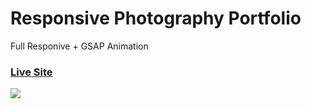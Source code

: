 
# Responsive Photography Portfolio
Full Responive + GSAP Animation

### [Live Site](https://responsive-photography-portfolio.netlify.app)

<img src="images/readme.png">

